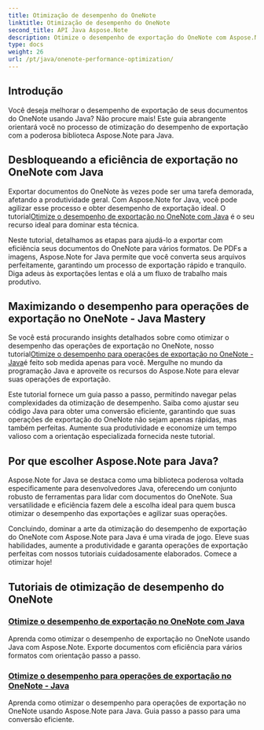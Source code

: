 ```yaml
---
title: Otimização de desempenho do OneNote
linktitle: Otimização de desempenho do OneNote
second_title: API Java Aspose.Note
description: Otimize o desempenho de exportação do OneNote com Aspose.Note Java. Aprenda a conversão eficiente de documentos para vários formatos com orientação passo a passo para melhorar a produtividade.
type: docs
weight: 26
url: /pt/java/onenote-performance-optimization/
---
```


## Introdução

Você deseja melhorar o desempenho de exportação de seus documentos do OneNote usando Java? Não procure mais! Este guia abrangente orientará você no processo de otimização do desempenho de exportação com a poderosa biblioteca Aspose.Note para Java.

## Desbloqueando a eficiência de exportação no OneNote com Java

 Exportar documentos do OneNote às vezes pode ser uma tarefa demorada, afetando a produtividade geral. Com Aspose.Note for Java, você pode agilizar esse processo e obter desempenho de exportação ideal. O tutorial[Otimize o desempenho de exportação no OneNote com Java](./optimize-export-performance/) é o seu recurso ideal para dominar esta técnica.

Neste tutorial, detalhamos as etapas para ajudá-lo a exportar com eficiência seus documentos do OneNote para vários formatos. De PDFs a imagens, Aspose.Note for Java permite que você converta seus arquivos perfeitamente, garantindo um processo de exportação rápido e tranquilo. Diga adeus às exportações lentas e olá a um fluxo de trabalho mais produtivo.

## Maximizando o desempenho para operações de exportação no OneNote - Java Mastery

 Se você está procurando insights detalhados sobre como otimizar o desempenho das operações de exportação no OneNote, nosso tutorial[Otimize o desempenho para operações de exportação no OneNote - Java](./optimize-performance-consequent-export/)é feito sob medida apenas para você. Mergulhe no mundo da programação Java e aproveite os recursos do Aspose.Note para elevar suas operações de exportação.

Este tutorial fornece um guia passo a passo, permitindo navegar pelas complexidades da otimização de desempenho. Saiba como ajustar seu código Java para obter uma conversão eficiente, garantindo que suas operações de exportação do OneNote não sejam apenas rápidas, mas também perfeitas. Aumente sua produtividade e economize um tempo valioso com a orientação especializada fornecida neste tutorial.

## Por que escolher Aspose.Note para Java?

Aspose.Note for Java se destaca como uma biblioteca poderosa voltada especificamente para desenvolvedores Java, oferecendo um conjunto robusto de ferramentas para lidar com documentos do OneNote. Sua versatilidade e eficiência fazem dele a escolha ideal para quem busca otimizar o desempenho das exportações e agilizar suas operações.

Concluindo, dominar a arte da otimização do desempenho de exportação do OneNote com Aspose.Note para Java é uma virada de jogo. Eleve suas habilidades, aumente a produtividade e garanta operações de exportação perfeitas com nossos tutoriais cuidadosamente elaborados. Comece a otimizar hoje!
## Tutoriais de otimização de desempenho do OneNote
### [Otimize o desempenho de exportação no OneNote com Java](./optimize-export-performance/)
Aprenda como otimizar o desempenho de exportação no OneNote usando Java com Aspose.Note. Exporte documentos com eficiência para vários formatos com orientação passo a passo.
### [Otimize o desempenho para operações de exportação no OneNote - Java](./optimize-performance-consequent-export/)
Aprenda como otimizar o desempenho para operações de exportação no OneNote usando Aspose.Note para Java. Guia passo a passo para uma conversão eficiente.